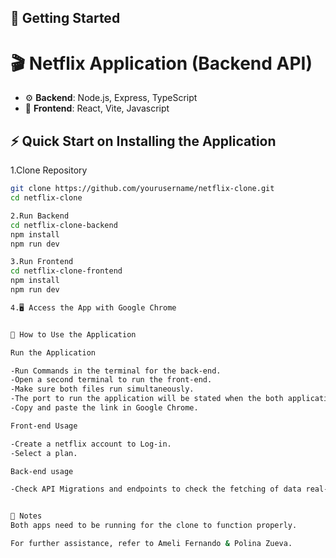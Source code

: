 ## 🚀 Getting Started

# 🎬 Netflix Application (Backend API)

- ⚙️ **Backend**: Node.js, Express, TypeScript
- 🎨 **Frontend**: React, Vite, Javascript

## ⚡ Quick Start on Installing the Application

1.Clone Repository
  ```bash
git clone https://github.com/yourusername/netflix-clone.git
cd netflix-clone
  
2.Run Backend
  cd netflix-clone-backend
  npm install
  npm run dev
  
3.Run Frontend
  cd netflix-clone-frontend
  npm install
  npm run dev

4.🖥️ Access the App with Google Chrome


🚀 How to Use the Application

Run the Application

-Run Commands in the terminal for the back-end.
-Open a second terminal to run the front-end. 
-Make sure both files run simultaneously.
-The port to run the application will be stated when the both applications run sucessfully.
-Copy and paste the link in Google Chrome.

Front-end Usage 

-Create a netflix account to Log-in.
-Select a plan.

Back-end usage

-Check API Migrations and endpoints to check the fetching of data real-time and usage of API integration in the application code file.


📌 Notes
Both apps need to be running for the clone to function properly.

For further assistance, refer to Ameli Fernando & Polina Zueva.
